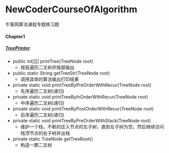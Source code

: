 # NewCoderCourseOfAlgorithm
牛客网算法课程专题练习题
#### Chapter1
##### [TreePrinter](https://github.com/AlphaGao1993/NewCoderCourseOfAlgorithm/blob/master/src/Chapter1/TreePrinter.java)
- public int[][] printTree(TreeNode root)
    + 按层遍历二叉树并按层输出
- public static String getTreeStr(TreeNode root)
    + 调用具体的算法输出打印结果
- private static void printTreeByPreOrderWithRecur(TreeNode root)
    + 先序遍历二叉树(递归)
- private static void printTreeByInOrderWithRecur(TreeNode root)
    + 中序遍历二叉树(递归)
- private static void printTreeByPostOrderWithRecur(TreeNode root)
    + 后序遍历二叉树(递归)
- private static void printTreeByPreOrderWithStack(TreeNode root)
    + 维护一个栈，不断的压入节点的左子树，直到左子树为空。然后继续访问栈顶节点的右子树并出栈
- private static TreeNode getTreeRoot()
    + 构造一颗二叉树
